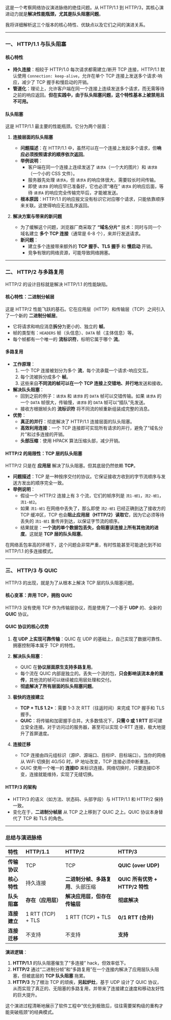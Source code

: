 这是一个考察网络协议演进脉络的绝佳问题。从 HTTP/1.1 到 HTTP/3，其核心演进动力就是**解决性能瓶颈，尤其是队头阻塞问题**。

我将详细解析这三个版本的核心特性、优缺点以及它们之间的演进关系。

---

### 一、 HTTP/1.1 与队头阻塞

#### 核心特性
*   **持久连接**：相较于 HTTP/1.0 每次请求都需建立/断开 TCP 连接，HTTP/1.1 默认使用 `Connection: keep-alive`，允许在单个 TCP 连接上发送多个请求-响应，减少了 TCP 握手和慢启动的开销。
*   **管道化**：理论上，允许客户端在同一个连接上连续发送多个请求，而无需等待之前的响应返回。**但在实践中，由于队头阻塞问题，这个特性基本上被禁用且不可用。**

#### 队头阻塞
这是 HTTP/1.1 最主要的性能瓶颈。它分为两个层面：

1.  **连接层面的队头阻塞**
    *   **问题描述**：在 HTTP/1.1 中，虽然可以在一个连接上发起多个请求，但**响应必须按照请求的顺序依次返回**。
    *   **举例说明**：
        *   客户端在同一个连接上连续发送了 `请求A`（一个大的图片）和 `请求B`（一个小的 CSS 文件）。
        *   服务器先处理 `请求A`，但 `请求A` 的响应体很大，需要较长时间传输。
        *   即使 `请求B` 的响应早已准备好，它也必须“堵在” `请求A` 的响应后面，等待 `请求A` 的响应完全传输完毕后，才能被发送。
    *   **根本原因**：HTTP/1.1 的响应报文没有标识它对应哪个请求，只能依靠顺序来关联。这使得响应无法乱序返回。

2.  **解决方案与带来的新问题**
    *   为了缓解这个问题，浏览器厂商采取了 **“域名分片”** 技术：同时与同一个域名建立 **多个 TCP 连接**（通常是 6-8 个），来并行发送请求。
    *   **新问题**：
        *   建立多个连接带来额外的 **TCP 握手、TLS 握手** 和 **慢启动** 开销。
        *   竞争有限的网络资源，可能导致网络拥塞。

---

### 二、 HTTP/2 与多路复用

HTTP/2 的设计目标就是解决 HTTP/1.1 的性能缺陷。

#### 核心特性：二进制分帧层
这是 HTTP/2 性能飞跃的基石。它在应用层（HTTP）和传输层（TCP）之间引入了一个新的 **二进制分帧层**。
*   它将请求和响应消息**拆分**为更小的、独立的 **帧**。
*   帧的类型有：`HEADERS` 帧（头信息）、`DATA` 帧（主体信息）等。
*   每个帧都有一个唯一的 **流标识符**，标明它属于哪个 **流**。

#### 多路复用
*   **工作原理**：
    1.  一个 TCP 连接被划分为多个 **流**，每个流承载一个请求-响应交互。
    2.  每个流被拆分成多个 **帧**。
    3.  这些来自**不同流的帧可以在一个 TCP 连接上交错地、并行地**发送和接收。
*   **解决队头阻塞**：
    *   回到之前的例子：`请求A` 和 `请求B` 的 `DATA` 帧可以交错传输。如果 `请求A` 的一个 `DATA` 帧很大，传输慢，`请求B` 的 `DATA` 帧可以“插队”先发送。
    *   接收方根据帧头的 **流标识符** 将不同流的帧重新组装成完整的消息。
*   **优势**：
    *   **真正的并行**：彻底解决了 HTTP/1.1 连接层面的队头阻塞。
    *   **高效利用连接**：一个 TCP 连接即可实现所有请求的并行，避免了“域名分片”和过多连接的开销。
    *   **头部压缩**：使用 HPACK 算法压缩头部，减少开销。

#### HTTP/2 的局限性：TCP 层的队头阻塞
HTTP/2 只是在 **应用层** 解决了队头阻塞。但其底层仍然依赖 **TCP**。

*   **问题描述**：TCP 是一种按序交付的协议。它保证接收方收到的字节流顺序与发送方发出的顺序完全一致。
*   **举例说明**：
    *   假设一个 HTTP/2 连接上有 3 个流，它们的帧序列是 `流1-帧1`，`流2-帧1`，`流1-帧2`。
    *   如果 `流1-帧1` 在网络中丢失了，那么即使 `流2-帧1` 已经正确到达了接收方的 TCP 缓冲区，TCP 也会**阻止应用层（HTTP/2）读取它**，因为它必须等待丢失的 `流1-帧1` 重传并到达，以保证字节流的顺序。
    *   结果就是：**一个流的单个数据包丢失，会阻塞该连接上所有其他流的进度**。这就是 **TCP 层的队头阻塞**。

在网络丢包率高的环境下，这个问题会非常严重，有时性能甚至可能退化到不如 HTTP/1.1 的多连接模式。

---

### 三、 HTTP/3 与 QUIC

HTTP/3 的出现，就是为了从根本上解决 TCP 层的队头阻塞问题。

#### 核心变革：弃用 TCP，拥抱 QUIC
HTTP/3 没有使用 TCP 作为传输层协议，而是使用了一个基于 **UDP** 的、全新的 **QUIC** 协议。

#### QUIC 协议的核心优势

1.  **在 UDP 上实现可靠传输**：QUIC 在 UDP 的基础上，自己实现了数据可靠性、拥塞控制等本属于 TCP 的特性。

2.  **解决队头阻塞**：
    *   QUIC 在**协议层面原生支持多路复用**。
    *   每个流在 QUIC 内部是独立的。丢失一个流的包，**只会影响该流本身的重传**，其他流的帧可以继续被应用层处理和交付。
    *   **彻底解决了所有层面的队头阻塞问题**。

3.  **极快的连接建立**
    *   **TCP + TLS 1.2+**：需要 1-3 次 RTT（往返时间）来完成 TCP 握手和 TLS 握手。
    *   **QUIC**：将传输和加密握手合并。大多数情况下，**只需 0 或 1 RTT** 即可建立安全连接。对于访问过的服务器，甚至可以实现 0-RTT 连接，极大地提升了首屏速度。

4.  **连接迁移**
    *   TCP 连接由四元组标识（源IP、源端口、目标IP、目标端口）。当你的网络从 WiFi 切换到 4G/5G 时，IP 地址改变，TCP 连接必须中断重连。
    *   QUIC 使用一个唯一的 **连接ID** 来标识连接。网络切换时，只要连接ID不变，连接就能维持，实现了无缝切换。

#### HTTP/3 的架构
*   HTTP/3 的语义（如方法、状态码、头部字段）与 HTTP/1.1 和 HTTP/2 保持一致。
*   变化在于，**二进制分帧层** 从 TCP 之上移到了 QUIC 之上。QUIC 协议本身替代了 TCP 和 TLS 的角色。

---

### 总结与演进脉络

| 特性 | HTTP/1.1 | HTTP/2 | HTTP/3 |
| :--- | :--- | :--- | :--- |
| **传输协议** | TCP | TCP | **QUIC (over UDP)** |
| **核心特性** | 持久连接 | **二进制分帧、多路复用**、头部压缩 | **QUIC 所有优势 + HTTP/2 特性** |
| **队头阻塞** | **存在（应用层）** | **解决应用层，但存在传输层** | **彻底解决** |
| **连接建立** | 1 RTT (TCP) + TLS | 1 RTT (TCP) + TLS | **0/1 RTT (合并)** |
| **连接迁移** | 不支持 | 不支持 | **支持** |

**演进逻辑**：
1.  **HTTP/1.1** 的队头阻塞催生了“多连接” hack，但效率低下。
2.  **HTTP/2** 通过“二进制分帧”和“多路复用”在一个连接内解决了应用层队头阻塞，但被底层的 **TCP 队头阻塞** 拖累。
3.  **HTTP/3** 为了根治 TCP 的顽疾，**另起炉灶**，基于 UDP 设计了 QUIC 协议，从而实现了真正的、无阻塞的多路复用，并带来了连接建立速度和移动友好性的巨大提升。

这个演进过程清晰地展示了软件工程中“优化到极致后，往往需要架构级的重构才能突破瓶颈”的经典模式。